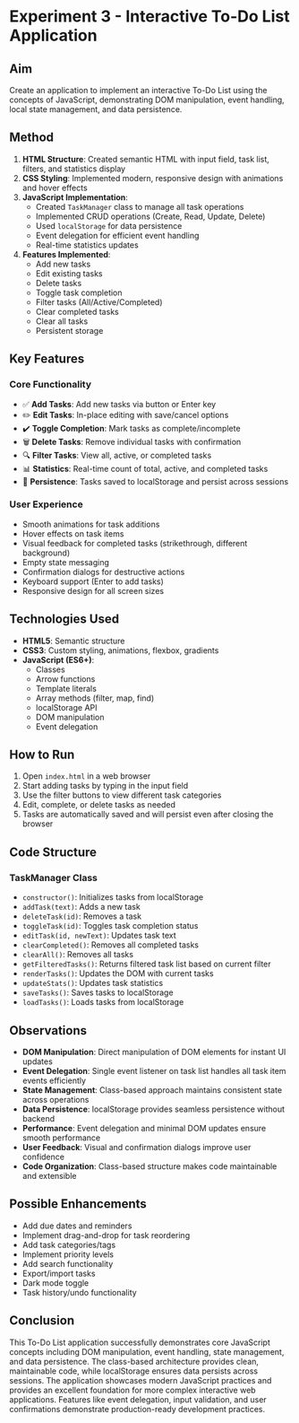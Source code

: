 # Experiment 3 - Interactive To-Do List Application

## Aim
Create an application to implement an interactive To-Do List using the concepts of JavaScript, demonstrating DOM manipulation, event handling, local state management, and data persistence.

## Method
1. **HTML Structure**: Created semantic HTML with input field, task list, filters, and statistics display
2. **CSS Styling**: Implemented modern, responsive design with animations and hover effects
3. **JavaScript Implementation**:
   - Created `TaskManager` class to manage all task operations
   - Implemented CRUD operations (Create, Read, Update, Delete)
   - Used `localStorage` for data persistence
   - Event delegation for efficient event handling
   - Real-time statistics updates
4. **Features Implemented**:
   - Add new tasks
   - Edit existing tasks
   - Delete tasks
   - Toggle task completion
   - Filter tasks (All/Active/Completed)
   - Clear completed tasks
   - Clear all tasks
   - Persistent storage

## Key Features

### Core Functionality
- ✅ **Add Tasks**: Add new tasks via button or Enter key
- ✏️ **Edit Tasks**: In-place editing with save/cancel options
- ✔️ **Toggle Completion**: Mark tasks as complete/incomplete
- 🗑️ **Delete Tasks**: Remove individual tasks with confirmation
- 🔍 **Filter Tasks**: View all, active, or completed tasks
- 📊 **Statistics**: Real-time count of total, active, and completed tasks
- 💾 **Persistence**: Tasks saved to localStorage and persist across sessions

### User Experience
- Smooth animations for task additions
- Hover effects on task items
- Visual feedback for completed tasks (strikethrough, different background)
- Empty state messaging
- Confirmation dialogs for destructive actions
- Keyboard support (Enter to add tasks)
- Responsive design for all screen sizes

## Technologies Used
- **HTML5**: Semantic structure
- **CSS3**: Custom styling, animations, flexbox, gradients
- **JavaScript (ES6+)**:
  - Classes
  - Arrow functions
  - Template literals
  - Array methods (filter, map, find)
  - localStorage API
  - DOM manipulation
  - Event delegation

## How to Run
1. Open `index.html` in a web browser
2. Start adding tasks by typing in the input field
3. Use the filter buttons to view different task categories
4. Edit, complete, or delete tasks as needed
5. Tasks are automatically saved and will persist even after closing the browser

## Code Structure

### TaskManager Class
- `constructor()`: Initializes tasks from localStorage
- `addTask(text)`: Adds a new task
- `deleteTask(id)`: Removes a task
- `toggleTask(id)`: Toggles task completion status
- `editTask(id, newText)`: Updates task text
- `clearCompleted()`: Removes all completed tasks
- `clearAll()`: Removes all tasks
- `getFilteredTasks()`: Returns filtered task list based on current filter
- `renderTasks()`: Updates the DOM with current tasks
- `updateStats()`: Updates task statistics
- `saveTasks()`: Saves tasks to localStorage
- `loadTasks()`: Loads tasks from localStorage

## Observations
- **DOM Manipulation**: Direct manipulation of DOM elements for instant UI updates
- **Event Delegation**: Single event listener on task list handles all task item events efficiently
- **State Management**: Class-based approach maintains consistent state across operations
- **Data Persistence**: localStorage provides seamless persistence without backend
- **Performance**: Event delegation and minimal DOM updates ensure smooth performance
- **User Feedback**: Visual and confirmation dialogs improve user confidence
- **Code Organization**: Class-based structure makes code maintainable and extensible

## Possible Enhancements
- Add due dates and reminders
- Implement drag-and-drop for task reordering
- Add task categories/tags
- Implement priority levels
- Add search functionality
- Export/import tasks
- Dark mode toggle
- Task history/undo functionality

## Conclusion
This To-Do List application successfully demonstrates core JavaScript concepts including DOM manipulation, event handling, state management, and data persistence. The class-based architecture provides clean, maintainable code, while localStorage ensures data persists across sessions. The application showcases modern JavaScript practices and provides an excellent foundation for more complex interactive web applications. Features like event delegation, input validation, and user confirmations demonstrate production-ready development practices.
